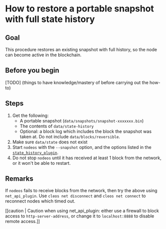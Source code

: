 # How to restore a portable snapshot with full state history

## Goal

This procedure restores an existing snapshot with full history, so the node can become active in the blockchain.

## Before you begin

[TODO] (things to have knowledge/mastery of before carrying out the how-to)

## Steps

1. Get the following:
   * A portable snapshot (`data/snapshots/snapshot-xxxxxxx.bin`)
   * The contents of `data/state-history`
   * Optional: a block log which includes the block the snapshot was taken at. Do not include `data/blocks/reversible`.
2. Make sure `data/state` does not exist
3. Start `nodeos` with the `--snapshot` option, and the options listed in the [`state_history_plugin`](#index.md).
4. Do not stop `nodeos` until it has received at least 1 block from the network, or it won't be able to restart.

## Remarks

If `nodeos` fails to receive blocks from the network, then try the above using `net_api_plugin`. Use `cleos net disconnect` and `cleos net connect` to reconnect nodes which timed out.

[[caution | Caution when using net_api_plugin: either use a firewall to block access to `http-server-address`, or change it to `localhost:8888` to disable remote access.]]
